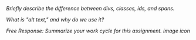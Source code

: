 *Briefly describe the difference between divs, classes, ids, and spans.*



*What is "alt text," and why do we use it?*



*Free Response: Summarize your work cycle for this assignment. image icon*


